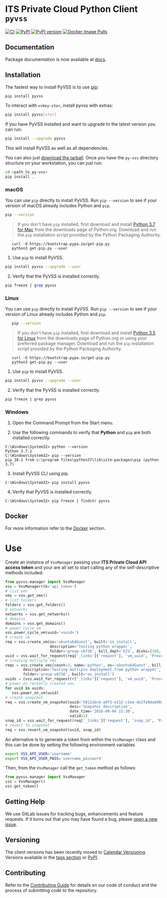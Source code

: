 # ITS Private Cloud Python Client ``pyvss``

[![CI][build-img]](https://gitlab-ee.eis.utoronto.ca/vss/py-vss/commits/master)
[![PyPI][pypi-img]](https://pypi.python.org/pypi/pyvss)
[![PyPI version][pyver-img]](https://pypi.python.org/pypi/pyvss)
[![Docker Image Pulls][docker-pulls-img]][docker-image]
   
## Documentation

Package documentation is now available at [docs][docs].

## Installation

The fastest way to install PyVSS is to use [pip][pip]:

```bash
pip install pyvss
```

To interact with `vskey-stor`, install pyvss with extras:

```bash
pip install pyvss[stor]
```

If you have PyVSS installed and want to upgrade to the latest version you can run:

```bash
pip install --upgrade pyvss
```

This will install PyVSS as well as all dependencies. 

You can also just [download the tarball][download the tarball]. Once you have the `py-vss` directory structure on your workstation, you can just run:

```bash
cd <path_to_py-vss>
pip install .
```

### macOS

You can use `pip` directly to install PyVSS. Run `pip --version` to see if your version of
macOS already includes Python and `pip`.

```bash
pip --version
```

> If you don't have `pip` installed, first download and install 
   [Python 3.7 for Mac][Python 3.7 for Mac] from the downloads page of Python.org. 
   Download and run the `pip` installation script provided by the Python Packaging Authority.

       curl -O https://bootstrap.pypa.io/get-pip.py
       python3 get-pip.py --user


1. Use `pip` to install PyVSS.

```bash
pip install pyvss --upgrade --user
```

2. Verify that the PyVSS is installed correctly.

```bash
pip freeze | grep pyvss
```

### Linux

You can use `pip` directly to install PyVSS. Run `pip --version` to see if your version of
Linux already includes Python and `pip`.

```bash
   pip --version
```

>  If you don't have `pip` installed, first download and install 
   [Python 3.5 for Linux][Python 3.5 for Linux] from the
   downloads page of Python.org or using your preferred package manager.
   Download and run the `pip` installation script provided by the Python Packaging Authority.

       curl -O https://bootstrap.pypa.io/get-pip.py
       python3 get-pip.py --user

1. Use `pip` to install PyVSS.

```bash
pip install pyvss --upgrade --user
```

2. Verify that the PyVSS is installed correctly.

```bash
pip freeze | grep pyvss
```

### Windows

1. Open the Command Prompt from the Start menu.

2. Use the following commands to verify that **Python** and `pip` are both installed correctly.

```batch
C:\Windows\System32> python --version
Python 3.7.1
C:\Windows\System32> pip --version
pip 18.1 from c:\program files\python37\lib\site-packages\pip (python 3.7)
```

3. Install PyVSS CLI using pip.

```batch
C:\Windows\System32> pip install pyvss
```

4. Verify that PyVSS is installed correctly.

```batch
C:\Windows\System32> pip freeze | findstr pyvss
```

## Docker

For more information refer to the [Docker](docker/README.md) section.

Use
===

Create an instance of ``VssManager`` passing your **ITS Private Cloud API access token**
and your are all set to start calling any of the self-descriptive methods included:

```python
from pyvss.manager import VssManager
vss = VssManager(tk='api_token')
# list vms
vms = vss.get_vms()
# list folders
folders = vss.get_folders()
# networks
networks = vss.get_networks()
# domains
domains = vss.get_domains()
# power cycle vm
vss.power_cycle_vm(uuid='<uuid>')  
# create vm
req = vss.create_vm(os='ubuntu64Guest', built='os_install',
                    description='Testing python wrapper',
                    folder='group-v6736', bill_dept='EIS', disks=[100, 100])
uuid = vss.wait_for_request(req['_links']['request'], 'vm_uuid', 'Processed')
# creating multiple vms
reqs = vss.create_vms(count=3, name='python', os='ubuntu64Guest', bill_dept='EIS',
        description='Testing multiple deployment from python wrapper',
        folder='group-v6736', built='os_install')
uuids = [vss.wait_for_request(r['_links']['request'], 'vm_uuid', 'Processed') for r in reqs]
# power on recently created vms
for uuid in uuids:
   vss.power_on_vm(uuid)    
# create snapshot
req = vss.create_vm_snapshot(uuid='5012abcb-a9f3-e112-c1ea-de2fa9dab90a',
                             desc='Snapshot description',
                             date_time='2016-08-04 15:30',
                             valid=1)
snap_id = vss.wait_for_request(req['_links']['request'], 'snap_id', 'Processed')
# revert to snapshot
req = vss.revert_vm_snapshot(uuid, snap_id)
```

An alternative is to generate a token from within the ``VssManager`` class and this can be done
by setting the following environment variables

```bash
export VSS_API_USER='username'
export VSS_API_USER_PASS='username_password'
```

Then, from the ``VssManager`` call the ``get_token`` method as follows:

```python
from pyvss.manager import VssManager
vss = VssManager()
vss.get_token()
```   

## Getting Help

We use GitLab issues for tracking bugs, enhancements and feature requests.
If it turns out that you may have found a bug, please [open a new issue][open a new issue].

## Versioning

The client versions has been recently moved to [Calendar Versioning](https://calver.org/). 
Versions available in the [tags section](https://gitlab-ee.eis.utoronto.ca/vss/py-vss/tags) or 
[PyPI](https://pypi.org/project/pyvss/#history).

## Contributing

Refer to the [Contributing Guide](CONTRIBUTING.md) for details on our code of conduct and the process of 
submitting code to the repository.

[docs]: https://eis.utoronto.ca/~vss/pyvss/
[download the tarball]: https://pypi.python.org/pypi/pyvss
[Click]: http://click.pocoo.org/6/
[Python Releases for Windows]: https://www.python.org/downloads/windows/
[pip]: http://www.pip-installer.org/en/latest/
[open a new issue]: https://gitlab-ee.eis.utoronto.ca/vss/py-vss/issues/new>
[Alpine Linux]: https://hub.docker.com/_/alpine/
[PyVSS]: https://pypi.python.org/pypi/pyvss
[build-img]: https://gitlab-ee.eis.utoronto.ca/vss/py-vss/badges/master/pipeline.svg
[coverage-img]: https://gitlab-ee.eis.utoronto.ca/vss/py-vss/badges/master/coverage.svg
[pypi-img]: https://img.shields.io/pypi/v/pyvss.svg
[pyver-img]: https://img.shields.io/pypi/pyversions/pyvss.svg
[docker-pulls-img]:  https://img.shields.io/docker/pulls/uofteis/pyvss.svg
[docker-image]: https://hub.docker.com/r/uofteis/pyvss/
[Python 3.7 for Mac]: https://www.python.org/downloads/mac-osx/
[Python 3.5 for Linux]: https://www.python.org/downloads/source/
